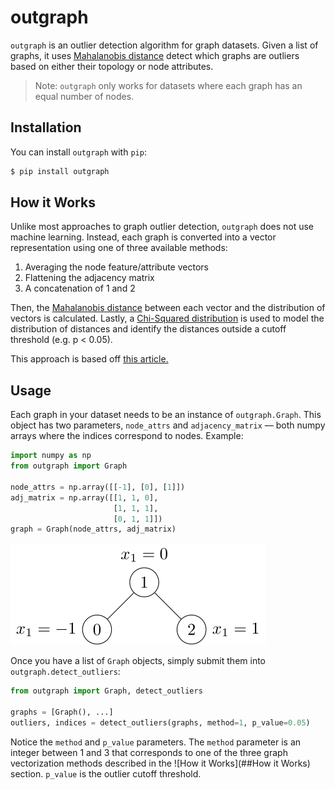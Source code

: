 # outgraph

`outgraph` is an outlier detection algorithm for graph datasets. Given a list of graphs, it uses [Mahalanobis distance](https://en.wikipedia.org/wiki/Mahalanobis_distance) detect which graphs are outliers based on either their topology or node attributes.

> Note: `outgraph` only works for datasets where each graph has an equal number of nodes.

## Installation

You can install `outgraph` with `pip`:

```bash
$ pip install outgraph
```

## How it Works

Unlike most approaches to graph outlier detection, `outgraph` does not use machine learning. Instead, each graph is converted into a vector representation using one of three available methods:

1. Averaging the node feature/attribute vectors
2. Flattening the adjacency matrix
3. A concatenation of 1 and 2

Then, the [Mahalanobis distance](https://en.wikipedia.org/wiki/Mahalanobis_distance) between each vector and the distribution of vectors is calculated. Lastly, a [Chi-Squared distribution](https://en.wikipedia.org/wiki/Chi-squared_distribution) is used to model the distribution of distances and identify the distances outside a cutoff threshold (e.g. p < 0.05).

This approach is based off [this article.](https://towardsdatascience.com/multivariate-outlier-detection-in-python-e946cfc843b3)

## Usage

Each graph in your dataset needs to be an instance of `outgraph.Graph`. This object has two parameters, `node_attrs` and `adjacency_matrix` –– both numpy arrays where the indices correspond to nodes. Example:

```python
import numpy as np
from outgraph import Graph

node_attrs = np.array([[-1], [0], [1]])
adj_matrix = np.array([[1, 1, 0],
                       [1, 1, 1],
                       [0, 1, 1]])
graph = Graph(node_attrs, adj_matrix)
```

<img src="example_graph.svg" />

Once you have a list of `Graph` objects, simply submit them into `outgraph.detect_outliers`:

```python
from outgraph import Graph, detect_outliers

graphs = [Graph(), ...]
outliers, indices = detect_outliers(graphs, method=1, p_value=0.05)
```

Notice the `method` and `p_value` parameters. The `method` parameter is an integer between 1 and 3 that corresponds to one of the three graph vectorization methods described in the ![How it Works](##How it Works) section. `p_value` is the outlier cutoff threshold.
